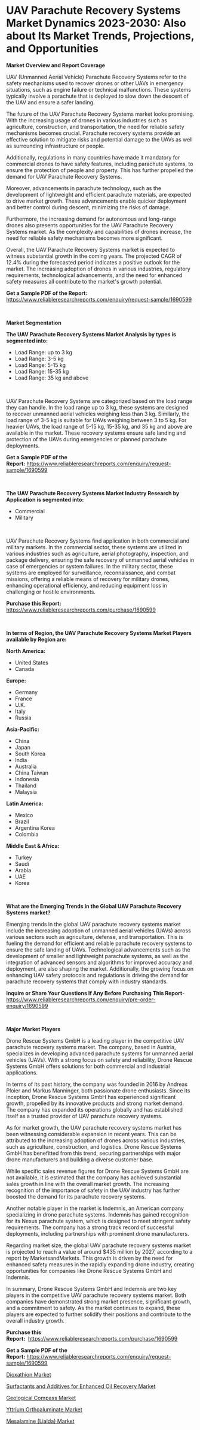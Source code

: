 <p><h1>UAV Parachute Recovery Systems Market Dynamics 2023-2030: Also about Its Market Trends, Projections, and Opportunities</h1></p><p><strong>Market Overview and Report Coverage</strong></p>
<p><p>UAV (Unmanned Aerial Vehicle) Parachute Recovery Systems refer to the safety mechanisms used to recover drones or other UAVs in emergency situations, such as engine failure or technical malfunctions. These systems typically involve a parachute that is deployed to slow down the descent of the UAV and ensure a safer landing.</p><p>The future of the UAV Parachute Recovery Systems market looks promising. With the increasing usage of drones in various industries such as agriculture, construction, and transportation, the need for reliable safety mechanisms becomes crucial. Parachute recovery systems provide an effective solution to mitigate risks and potential damage to the UAVs as well as surrounding infrastructure or people.</p><p>Additionally, regulations in many countries have made it mandatory for commercial drones to have safety features, including parachute systems, to ensure the protection of people and property. This has further propelled the demand for UAV Parachute Recovery Systems.</p><p>Moreover, advancements in parachute technology, such as the development of lightweight and efficient parachute materials, are expected to drive market growth. These advancements enable quicker deployment and better control during descent, minimizing the risks of damage.</p><p>Furthermore, the increasing demand for autonomous and long-range drones also presents opportunities for the UAV Parachute Recovery Systems market. As the complexity and capabilities of drones increase, the need for reliable safety mechanisms becomes more significant.</p><p>Overall, the UAV Parachute Recovery Systems market is expected to witness substantial growth in the coming years. The projected CAGR of 12.4% during the forecasted period indicates a positive outlook for the market. The increasing adoption of drones in various industries, regulatory requirements, technological advancements, and the need for enhanced safety measures all contribute to the market's growth potential.</p></p>
<p><strong>Get a Sample PDF of the Report:</strong> <a href="https://www.reliableresearchreports.com/enquiry/request-sample/1690599">https://www.reliableresearchreports.com/enquiry/request-sample/1690599</a></p>
<p>&nbsp;</p>
<p><strong>Market Segmentation</strong></p>
<p><strong>The UAV Parachute Recovery Systems Market Analysis by types is segmented into:</strong></p>
<p><ul><li>Load Range: up to 3 kg</li><li>Load Range: 3-5 kg</li><li>Load Range: 5-15 kg</li><li>Load Range: 15-35 kg</li><li>Load Range: 35 kg and above</li></ul></p>
<p>&nbsp;</p>
<p><p>UAV Parachute Recovery Systems are categorized based on the load range they can handle. In the load range up to 3 kg, these systems are designed to recover unmanned aerial vehicles weighing less than 3 kg. Similarly, the load range of 3-5 kg is suitable for UAVs weighing between 3 to 5 kg. For heavier UAVs, the load range of 5-15 kg, 15-35 kg, and 35 kg and above are available in the market. These recovery systems ensure safe landing and protection of the UAVs during emergencies or planned parachute deployments.</p></p>
<p><strong>Get a Sample PDF of the Report:</strong>&nbsp;<a href="https://www.reliableresearchreports.com/enquiry/request-sample/1690599">https://www.reliableresearchreports.com/enquiry/request-sample/1690599</a></p>
<p>&nbsp;</p>
<p><strong>The UAV Parachute Recovery Systems Market Industry Research by Application is segmented into:</strong></p>
<p><ul><li>Commercial</li><li>Military</li></ul></p>
<p>&nbsp;</p>
<p><p>UAV Parachute Recovery Systems find application in both commercial and military markets. In the commercial sector, these systems are utilized in various industries such as agriculture, aerial photography, inspection, and package delivery, ensuring the safe recovery of unmanned aerial vehicles in case of emergencies or system failures. In the military sector, these systems are employed for surveillance, reconnaissance, and combat missions, offering a reliable means of recovery for military drones, enhancing operational efficiency, and reducing equipment loss in challenging or hostile environments.</p></p>
<p><strong>Purchase this Report:</strong>&nbsp; <a href="https://www.reliableresearchreports.com/purchase/1690599">https://www.reliableresearchreports.com/purchase/1690599</a></p>
<p>&nbsp;</p>
<p><strong>In terms of Region, the UAV Parachute Recovery Systems Market Players available by Region are:</strong></p>
<p>
    <p> <strong> North America: </strong>
        <ul>
            <li>United States</li>
            <li>Canada</li>
        </ul>
        </p> 
    <p> <strong> Europe: </strong>
        <ul>
            <li>Germany</li>
            <li>France</li>
            <li>U.K.</li>
            <li>Italy</li>
            <li>Russia</li>
        </ul>
        </p> 
    <p> <strong> Asia-Pacific: </strong>
        <ul>
            <li>China</li>
            <li>Japan</li>
            <li>South Korea</li>
            <li>India</li>
            <li>Australia</li>
            <li>China Taiwan</li>
            <li>Indonesia</li>
            <li>Thailand</li>
            <li>Malaysia</li>
        </ul>
        </p> 
    <p> <strong> Latin America: </strong>
        <ul>
            <li>Mexico</li>
            <li>Brazil</li>
            <li>Argentina Korea</li>
            <li>Colombia</li>
        </ul>
        </p> 
    <p> <strong> Middle East & Africa: </strong>
        <ul>
            <li>Turkey</li>
            <li>Saudi</li>
            <li>Arabia</li>
            <li>UAE</li>
            <li>Korea</li>
        </ul>
    </p>
    </p>
<p>&nbsp;</p>
<p><strong>What are the Emerging Trends in the Global UAV Parachute Recovery Systems market?</strong></p>
<p><p>Emerging trends in the global UAV parachute recovery systems market include the increasing adoption of unmanned aerial vehicles (UAVs) across various sectors such as agriculture, defense, and transportation. This is fueling the demand for efficient and reliable parachute recovery systems to ensure the safe landing of UAVs. Technological advancements such as the development of smaller and lightweight parachute systems, as well as the integration of advanced sensors and algorithms for improved accuracy and deployment, are also shaping the market. Additionally, the growing focus on enhancing UAV safety protocols and regulations is driving the demand for parachute recovery systems that comply with industry standards.</p></p>
<p><strong>Inquire or Share Your Questions If Any Before Purchasing This Report</strong>- <a href="https://www.reliableresearchreports.com/enquiry/pre-order-enquiry/1690599">https://www.reliableresearchreports.com/enquiry/pre-order-enquiry/1690599</a></p>
<p>&nbsp;</p>
<p><strong>Major Market Players</strong></p>
<p><p>Drone Rescue Systems GmbH is a leading player in the competitive UAV parachute recovery systems market. The company, based in Austria, specializes in developing advanced parachute systems for unmanned aerial vehicles (UAVs). With a strong focus on safety and reliability, Drone Rescue Systems GmbH offers solutions for both commercial and industrial applications.</p><p>In terms of its past history, the company was founded in 2016 by Andreas Ploier and Markus Manninger, both passionate drone enthusiasts. Since its inception, Drone Rescue Systems GmbH has experienced significant growth, propelled by its innovative products and strong market demand. The company has expanded its operations globally and has established itself as a trusted provider of UAV parachute recovery systems.</p><p>As for market growth, the UAV parachute recovery systems market has been witnessing considerable expansion in recent years. This can be attributed to the increasing adoption of drones across various industries, such as agriculture, construction, and logistics. Drone Rescue Systems GmbH has benefitted from this trend, securing partnerships with major drone manufacturers and building a diverse customer base.</p><p>While specific sales revenue figures for Drone Rescue Systems GmbH are not available, it is estimated that the company has achieved substantial sales growth in line with the overall market growth. The increasing recognition of the importance of safety in the UAV industry has further boosted the demand for its parachute recovery systems.</p><p>Another notable player in the market is Indemnis, an American company specializing in drone parachute systems. Indemnis has gained recognition for its Nexus parachute system, which is designed to meet stringent safety requirements. The company has a strong track record of successful deployments, including partnerships with prominent drone manufacturers.</p><p>Regarding market size, the global UAV parachute recovery systems market is projected to reach a value of around $435 million by 2027, according to a report by MarketsandMarkets. This growth is driven by the need for enhanced safety measures in the rapidly expanding drone industry, creating opportunities for companies like Drone Rescue Systems GmbH and Indemnis.</p><p>In summary, Drone Rescue Systems GmbH and Indemnis are two key players in the competitive UAV parachute recovery systems market. Both companies have demonstrated strong market presence, significant growth, and a commitment to safety. As the market continues to expand, these players are expected to further solidify their positions and contribute to the overall industry growth.</p></p>
<p><strong>Purchase this Report:</strong>&nbsp;&nbsp;<a href="https://www.reliableresearchreports.com/purchase/1690599">https://www.reliableresearchreports.com/purchase/1690599</a></p>
<p></p>
<p><strong>Get a Sample PDF of the Report:</strong>&nbsp;<a href="https://www.reliableresearchreports.com/enquiry/request-sample/1690599">https://www.reliableresearchreports.com/enquiry/request-sample/1690599</a></p>
<p><p><a href="https://github.com/AKSHATREPORTPRIME/Market-Research-Report-List-1/blob/main/dioxathion-market.md">Dioxathion Market</a></p><p><a href="https://medium.com/@nyahmertz/surfactants-and-additives-for-enhanced-oil-recovery-market-report-reveals-the-latest-trends-and-409cba0bf472">Surfactants and Additives for Enhanced Oil Recovery Market</a></p><p><a href="https://medium.com/@abdulkoss1954/geological-compass-market-trends-and-market-analysis-forecasted-for-period-2023-2030-6c5df760a7bb">Geological Compass Market</a></p><p><a href="https://www.linkedin.com/pulse/yttrium-orthoaluminate-market-research-report-unlocks-analysis/">Yttrium Orthoaluminate Market</a></p><p><a href="https://github.com/lilstefpacute/Market-Research-Report-List-1/blob/main/mesalamine-lialda-market.md">Mesalamine (Lialda) Market</a></p></p>